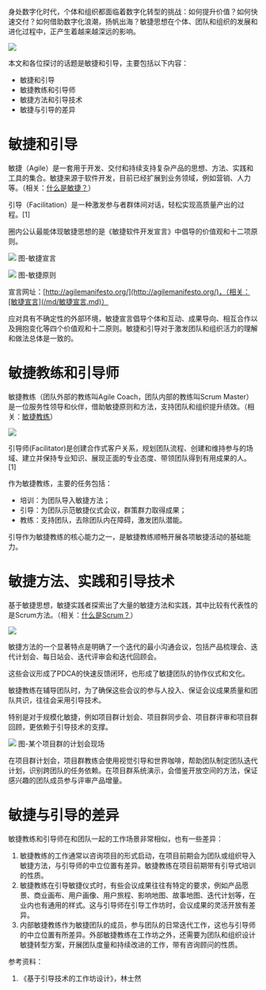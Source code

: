 
身处数字化时代，个体和组织都面临着数字化转型的挑战：如何提升价值？如何快速交付？如何借助数字化浪潮，扬帆出海？敏捷思想在个体、团队和组织的发展和进化过程中，正产生着越来越深远的影响。

![](/img/15760262528785.png)

本文和各位探讨的话题是敏捷和引导，主要包括以下内容：

- 敏捷和引导
- 敏捷教练和引导师
- 敏捷方法和引导技术
- 敏捷与引导的差异

# 敏捷和引导

敏捷（Agile）是一套用于开发、交付和持续支持复杂产品的思想、方法、实践和工具的集合。敏捷来源于软件开发，目前已经扩展到业务领域，例如营销、人力等。（相关：[什么是敏捷？](/md/什么是敏捷？.md)）

引导（Facilitation）是一种激发参与者群体间对话，轻松实现高质量产出的过程。[1]

圈内公认最能体现敏捷思想的是《敏捷软件开发宣言》中倡导的价值观和十二项原则。

![](media/15805425872476.jpg)
图-敏捷宣言

![](media/15805425952568.jpg)
图-敏捷原则

宣言网址：[http://agilemanifesto.org/](http://agilemanifesto.org/)，（相关：[敏捷宣言](/md/敏捷宣言.md)）

应对具有不确定性的外部环境，敏捷宣言倡导个体和互动、成果导向、相互合作以及拥抱变化等四个价值观和十二原则。敏捷和引导对于激发团队和组织活力的理解和做法总体是一致的。

# 敏捷教练和引导师

敏捷教练（团队外部的教练叫Agile Coach，团队内部的教练叫Scrum Master）是一位服务性领导和伙伴，借助敏捷原则和方法，支持团队和组织提升绩效。（相关：[敏捷教练](/md/敏捷教练.md)）

![](media/IMG_5875.JPG.jpg)    

引导师(Facilitator)是创建合作式客户关系，规划团队流程、创建和维持参与的场域、建立并保持专业知识、展现正面的专业态度、带领团队得到有用成果的人。[1]

作为敏捷教练，主要的任务包括：

- 培训：为团队导入敏捷方法；
- 引导：为团队示范敏捷仪式会议，群策群力取得成果；
- 教练：支持团队，去除团队内在障碍，激发团队潜能。

引导作为敏捷教练的核心能力之一，是敏捷教练顺畅开展各项敏捷活动的基础能力。

# 敏捷方法、实践和引导技术

基于敏捷思想，敏捷实践者探索出了大量的敏捷方法和实践，其中比较有代表性的是Scrum方法。（相关：[什么是Scrum？](/md/什么是Scrum？.md)）

![](media/15805435669257.jpg)

敏捷方法的一个显著特点是明确了一个迭代的最小沟通会议，包括产品梳理会、迭代计划会、每日站会、迭代评审会和迭代回顾会。

这些会议形成了PDCA的快速反馈闭环，也形成了敏捷团队的协作仪式和文化。

敏捷教练在辅导团队时，为了确保这些会议的参与人投入、保证会议成果质量和团队共识，往往会采用引导技术。

特别是对于规模化敏捷，例如项目群计划会、项目群同步会、项目群评审和项目群回顾，更依赖于引导技术的支撑。

![](media/15805440350466.jpg)
图-某个项目群的计划会现场

在项目群计划会，项目群教练会使用视觉引导和世界咖啡，帮助团队制定团队迭代计划，识别跨团队的任务依赖。在项目群系统演示，会借鉴开放空间的方法，保证感兴趣的团队成员参与评审产品增量。

# 敏捷与引导的差异

 敏捷教练和引导师在和团队一起的工作场景非常相似，也有一些差异：
 
 1. 敏捷教练的工作通常以咨询项目的形式启动，在项目前期会为团队或组织导入敏捷方法，与引导师的中立位置有差异。敏捷教练在项目前期带有引导式培训的性质。
 2. 敏捷教练在引导敏捷仪式时，有些会议成果往往有特定的要求，例如产品愿景、商业画布、用户画像、用户旅程、影响地图、故事地图、迭代计划等，在业内也有通用的样式。这与引导师在引导工作坊时，会议成果的灵活开放有差异。
 3. 内部敏捷教练作为敏捷团队的成员，参与团队的日常迭代工作，这也与引导师的中立位置有所差异。外部敏捷教练在工作坊之外，还需要为团队和组织设计敏捷转型方案，开展团队度量和持续改进的工作，带有咨询顾问的性质。

参考资料： 
1. 《基于引导技术的工作坊设计》，林士然